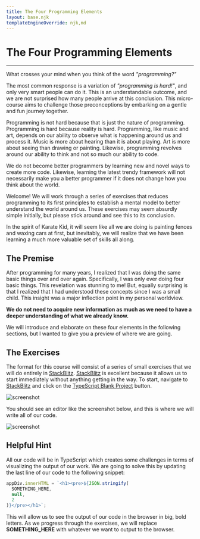 ```yaml
---
title: The Four Programming Elements
layout: base.njk
templateEngineOverride: njk,md
---
```


# The Four Programming Elements
---

What crosses your mind when you think of the word *"programming?"*

The most common response is a variation of *"programming is hard!"*, and only very smart people can do it. This is an understandable outcome, and we are not surprised how many people arrive at this conclusion. This micro-course aims to challenge those preconceptions by embarking on a gentle and fun journey together. 

Programming is not hard because that is just the nature of programming. Programming is hard because reality is hard. Programming, like music and art, depends on our ability to observe what is happening around us and process it. Music is more about hearing than it is about playing. Art is more about seeing than drawing or painting. Likewise, programming revolves around our ability to think and not so much our ability to code. 

We do not become better programmers by learning new and novel ways to create more code. Likewise, learning the latest trendy framework will not necessarily make you a better programmer if it does not change how you think about the world. 

Welcome! We will work through a series of exercises that reduces programming to its first principles to establish a mental model to better understand the world around us. These exercises may seem absurdly simple initially, but please stick around and see this to its conclusion. 

In the spirit of Karate Kid, it will seem like all we are doing is painting fences and waxing cars at first, but inevitably, we will realize that we have been learning a much more valuable set of skills all along. 

## The Premise

After programming for many years, I realized that I was doing the same basic things over and over again. Specifically, I was only ever doing four basic things. This revelation was stunning to me! But, equally surprising is that I realized that I had understood these concepts since I was a small child. This insight was a major inflection point in my personal worldview. 

**We do not need to acquire new information as much as we need to have a deeper understanding of what we already know.**

We will introduce and elaborate on these four elements in the following sections, but I wanted to give you a preview of where we are going. 
## The Exercises

The format for this course will consist of a series of small exercises that we will do entirely in [StackBlitz](https://stackblitz.com/). [StackBlitz](https://stackblitz.com/) is excellent because it allows us to start immediately without anything getting in the way. To start, navigate to [StackBlitz](https://stackblitz.com/) and click on the [TypeScript Blank Project](https://stackblitz.com/#:~:text=TypeScript,Blank%20project) button. 

![screenshot](/assets/screenshots/stackblitz.png)

You should see an editor like the screenshot below, and this is where we will write all of our code.  

![screenshot](/assets/screenshots/stackblitz-editor.png)

## Helpful Hint

All our code will be in TypeScript which creates some challenges in terms of visualizing the output of our work. We are going to solve this by updating the last line of our code to the following snippet:

```javascript
appDiv.innerHTML = `<h1><pre>${JSON.stringify(
  SOMETHING_HERE,
  null,
  2
)}</pre></h1>`;
```

This will allow us to see the output of our code in the browser in big, bold letters. As we progress through the exercises, we will replace **SOMETHING_HERE** with whatever we want to output to the browser.